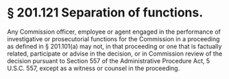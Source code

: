 # § 201.121   Separation of functions.

Any Commission officer, employee or agent engaged in the performance of investigative or prosecutorial functions for the Commission in a proceeding as defined in § 201.101(a) may not, in that proceeding or one that is factually related, participate or advise in the decision, or in Commission review of the decision pursuant to Section 557 of the Administrative Procedure Act, 5 U.S.C. 557, except as a witness or counsel in the proceeding. 




